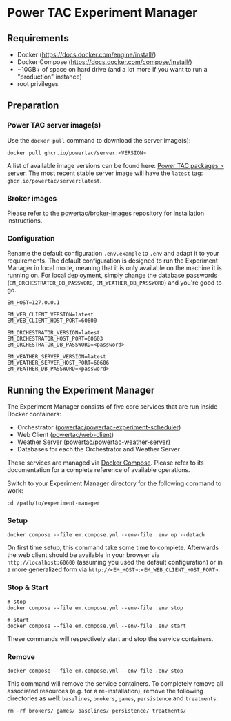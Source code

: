 # Power TAC Experiment Manager


## Requirements
- Docker (https://docs.docker.com/engine/install/)
- Docker Compose (https://docs.docker.com/compose/install/)
- ~10GB+ of space on hard drive (and a lot more if you want to run a "production" instance)
- root privileges


## Preparation

### Power TAC server image(s)

Use the `docker pull` command to download the server image(s):

```shell
docker pull ghcr.io/powertac/server:<VERSION>
```

A list of available image versions can be found here:
[Power TAC packages > server](https://github.com/powertac/powertac-server/pkgs/container/server). The most recent stable
server image will have the `latest` tag: `ghcr.io/powertac/server:latest`.

### Broker images

Please refer to the [powertac/broker-images](https://github.com/powertac/broker-images) repository for installation
instructions.

### Configuration

Rename the default configuration `.env.example` to `.env` and adapt it to your requirements. The default configuration
is designed to run the Experiment Manager in local mode, meaning that it is only available on the machine it is running
on. For local deployment, simply change the database passwords 
(`EM_ORCHESTRATOR_DB_PASSWORD`, `EM_WEATHER_DB_PASSWORD`) and you're good to go.

```dotenv
EM_HOST=127.0.0.1

EM_WEB_CLIENT_VERSION=latest
EM_WEB_CLIENT_HOST_PORT=60600

EM_ORCHESTRATOR_VERSION=latest
EM_ORCHESTRATOR_HOST_PORT=60603
EM_ORCHESTRATOR_DB_PASSWORD=<password>

EM_WEATHER_SERVER_VERSION=latest
EM_WEATHER_SERVER_HOST_PORT=60606
EM_WEATHER_DB_PASSWORD=<password>
```


## Running the Experiment Manager

The Experiment Manager consists of five core services that are run inside Docker containers:

- Orchestrator ([powertac/powertac-experiment-scheduler](https://github.com/powertac/powertac-experiment-scheduler))
- Web Client ([powertac/web-client](https://github.com/powertac/web-client))
- Weather Server ([powertac/powertac-weather-server](https://github.com/powertac/powertac-weather-server))
- Databases for each the Orchestrator and Weather Server 

These services are managed via [Docker Compose](https://docs.docker.com/compose/). Please refer to its documentation for
a complete reference of available operations.

Switch to your Experiment Manager directory for the following command to work:

```shell
cd /path/to/experiment-manager
```

### Setup

```shell
docker compose --file em.compose.yml --env-file .env up --detach
```

On first time setup, this command take some time to complete. Afterwards the web client should be available in your
browser via `http://localhost:60600` (assuming you used the default configuration) or in a more generalized form via
`http://<EM_HOST>:<EM_WEB_CLIENT_HOST_PORT>`.

### Stop & Start

```shell
# stop
docker compose --file em.compose.yml --env-file .env stop

# start
docker compose --file em.compose.yml --env-file .env start
```

These commands will respectively start and stop the service containers.

### Remove

```shell
docker compose --file em.compose.yml --env-file .env stop
```

This command will remove the service containers. To completely remove all associated resources
(e.g. for a re-installation), remove the following directories as well: `baselines`, `brokers`, `games`, `persistence`
and `treatments`:

```shell
rm -rf brokers/ games/ baselines/ persistence/ treatments/
```